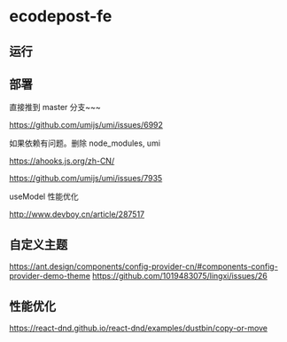 # ecodepost-fe

## 运行

## 部署

直接推到 master 分支~~~

https://github.com/umijs/umi/issues/6992

如果依赖有问题。删除 node_modules, umi

https://ahooks.js.org/zh-CN/

https://github.com/umijs/umi/issues/7935

useModel 性能优化

http://www.devboy.cn/article/287517

## 自定义主题

https://ant.design/components/config-provider-cn/#components-config-provider-demo-theme https://github.com/1019483075/lingxi/issues/26

## 性能优化

https://react-dnd.github.io/react-dnd/examples/dustbin/copy-or-move
